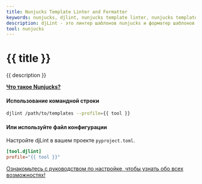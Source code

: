 ```yaml
---
title: Nunjucks Template Linter and Formatter
keywords: nunjucks, djlint, nunjucks template linter, nunjucks template formatter, format nunjucks templates
description: djLint - это линтер шаблонов nunjucks и форматер шаблонов nunjucks! Используйте преимущества профиля предварительной сборки при линтинге и форматировании ваших шаблонов с помощью djLint.
tool: nunjucks
---
```


# {{ title }}

{{ description }}

**[Что такое Nunjucks?](https://mozilla.github.io/nunjucks/)**

#### Использование командной строки

```bash
djlint /path/to/templates --profile={{ tool }}
```

#### Или используйте файл конфигурации

Настройте djLint в вашем проекте `pyproject.toml`.

```toml
[tool.djlint]
profile="{{ tool }}"
```

<div class="box notification is-info is-light">
    <span class="icon is-large"><i class="fas fa-2x fa-arrow-circle-right"></i></span><div class="my-auto ml-3 is-inline-block"><a href="/ru/docs/configuration/">Ознакомьтесь с руководством по настройке, чтобы узнать обо всех возможностях!</a></div>
</div>
